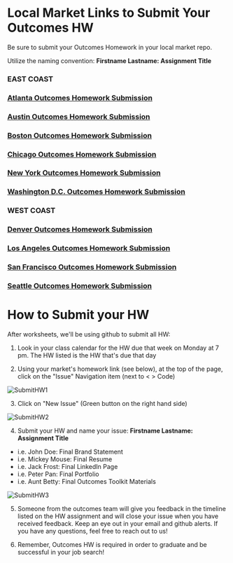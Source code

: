 # Local Market Links to Submit Your Outcomes HW 

Be sure to submit your Outcomes Homework in your local market repo. 

Utilize the naming convention: **Firstname Lastname: Assignment Title**

### EAST COAST
### [Atlanta Outcomes Homework Submission](https://github.com/ga-students/Atlanta-outcomes-homework)

### [Austin Outcomes Homework Submission](https://github.com/ga-students/austin-outcomes-homework)

### [Boston Outcomes Homework Submission](https://github.com/ga-students/boston-outcomes-homework)

### [Chicago Outcomes Homework Submission](https://github.com/ga-students/chicago-outcomes-homework)

### [New York Outcomes Homework Submission](https://github.com/ga-students/new-york-outcomes-homework)

### [Washington D.C. Outcomes Homework Submission ](https://github.com/ga-students/d.c.-outcomes-homework)


### WEST COAST

### [Denver Outcomes Homework Submission](https://github.com/ga-students/denver-outcomes-homework)

### [Los Angeles Outcomes Homework Submission](https://github.com/ga-students/la-outcomes-homework)

### [San Francisco Outcomes Homework Submission](https://github.com/ga-students/s.f.-outcomes-homework)

### [Seattle Outcomes Homework Submission](https://github.com/ga-students/seattle-outcomes-homework)


# How to Submit your HW 

After worksheets, we'll be using github to submit all HW:

1. Look in your class calendar for the HW due that week on Monday at 7 pm. The HW listed is the HW that's due that day 

2. Using your market's homework link (see below), at the top of the page, click on the "Issue" Navigation item (next to < > Code) 

![SubmitHW1](https://user-images.githubusercontent.com/18074591/31462600-50b96008-ae9b-11e7-8c15-3e804f73ea87.png)

3. Click on "New Issue" (Green button on the right hand side) 

![SubmitHW2](https://user-images.githubusercontent.com/18074591/31462599-50b0ef4a-ae9b-11e7-8b94-a9cbf3f64275.png)

4. Submit your HW and name your issue: **Firstname Lastname: Assignment Title**

- i.e. John Doe: Final Brand Statement
- i.e. Mickey Mouse: Final Resume 
- i.e. Jack Frost: Final LinkedIn Page
- i.e. Peter Pan: Final Portfolio 
- i.e. Aunt Betty: Final Outcomes Toolkit Materials 

![SubmitHW3](https://user-images.githubusercontent.com/18074591/31462598-50a1e946-ae9b-11e7-81d6-ae02012ea333.png)

5. Someone from the outcomes team will give you feedback in the timeline listed on the HW assignment and will close your issue when you have received feedback. Keep an eye out in your email and github alerts. If you have any questions, feel free to reach out to us! 

6. Remember, Outcomes HW is required in order to graduate and be successful in your job search!



